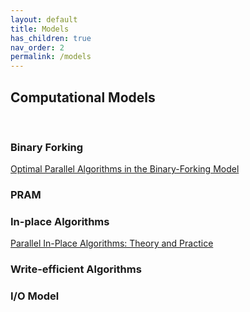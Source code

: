 ```yaml
---
layout: default
title: Models
has_children: true
nav_order: 2
permalink: /models
---
```


## Computational Models

&nbsp;

### Binary Forking

[Optimal Parallel Algorithms in the Binary-Forking Model](https://arxiv.org/abs/1903.04650)

### PRAM

### In-place Algorithms

[Parallel In-Place Algorithms: Theory and Practice](https://www.cs.ucr.edu/~ygu/teaching/algeng/reading/PIP.pdf)

### Write-efficient Algorithms

### I/O Model



